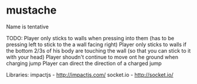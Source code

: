 mustache
========

Name is tentative

TODO:
	Player only sticks to walls when pressing into them (has to be pressing left to stick to the a wall facing right)
	Player only sticks to walls if the bottom 2/3s of his body are touching the wall (so that you can stick to it with your head)
	Player shoudn't continue to move ont he ground when charging jump
	Player can direct the direction of a charged jump

Libraries: 
impactjs - http://impactjs.com/
socket.io - http://socket.io/

